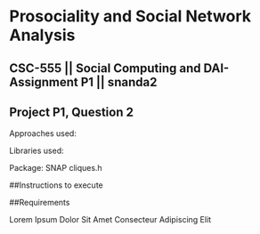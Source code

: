 # Prosociality and Social Network Analysis 
## CSC-555 || Social Computing and DAI-Assignment P1 || snanda2

## Project P1, Question 2
Approaches used:

Libraries used:

Package: SNAP
cliques.h

##Instructions to execute

##Requirements


Lorem Ipsum Dolor Sit Amet Consecteur Adipiscing Elit
